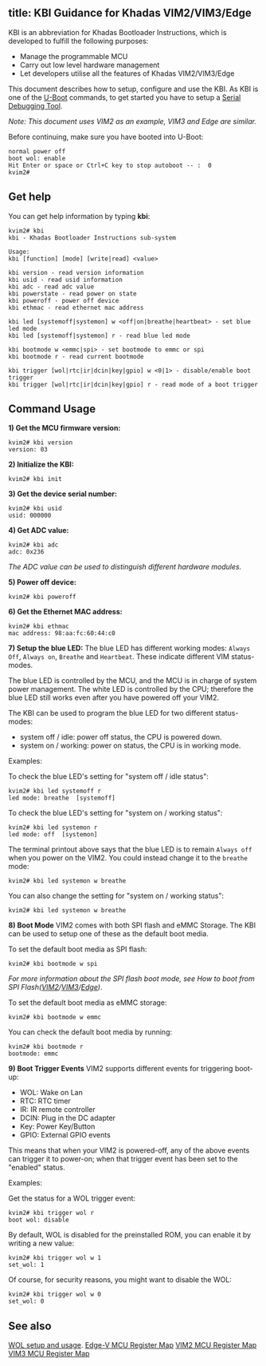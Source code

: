 title: KBI Guidance for Khadas VIM2/VIM3/Edge
---

KBI is an abbreviation for Khadas Bootloader Instructions, which is developed to fulfill the following purposes:
* Manage the programmable MCU
* Carry out low level hardware management
* Let developers utilise all the features of Khadas VIM2/VIM3/Edge

This document describes how to setup, configure and use the KBI. As KBI is one of the [U-Boot](http://www.denx.de) commands, to get started you have to setup a [Serial Debugging Tool](SetupSerialTool.html).

*Note: This document uses VIM2 as an example, VIM3 and Edge are similar.*

Before continuing, make sure you have booted into U-Boot:
```
normal power off
boot wol: enable
Hit Enter or space or Ctrl+C key to stop autoboot -- :  0 
kvim2#
```

## Get help
You can get help information by typing **kbi**:
```
kvim2# kbi
kbi - Khadas Bootloader Instructions sub-system

Usage:
kbi [function] [mode] [write|read] <value>

kbi version - read version information
kbi usid - read usid information
kbi adc - read adc value
kbi powerstate - read power on state
kbi poweroff - power off device
kbi ethmac - read ethernet mac address

kbi led [systemoff|systemon] w <off|on|breathe|heartbeat> - set blue led mode
kbi led [systemoff|systemon] r - read blue led mode

kbi bootmode w <emmc|spi> - set bootmode to emmc or spi
kbi bootmode r - read current bootmode

kbi trigger [wol|rtc|ir|dcin|key|gpio] w <0|1> - disable/enable boot trigger
kbi trigger [wol|rtc|ir|dcin|key|gpio] r - read mode of a boot trigger
```

## Command Usage

**1) Get the MCU firmware version:**
```
kvim2# kbi version
version: 03
```

**2) Initialize the KBI:**
```
kvim2# kbi init
```

**3) Get the device serial number:**
```
kvim2# kbi usid
usid: 000000
```

**4) Get ADC value:**
```
kvim2# kbi adc
adc: 0x236
```
*The ADC value can be used to distinguish different hardware modules.*

**5) Power off device:**
```
kvim2# kbi poweroff
```

**6) Get the Ethernet MAC address:**
```
kvim2# kbi ethmac
mac address: 98:aa:fc:60:44:c0
```

**7) Setup the blue LED:**
The blue LED has different working modes: `Always Off`, `Always on`, `Breathe` and `Heartbeat`. These indicate different VIM status-modes.

The blue LED is controlled by the MCU, and the MCU is in charge of system power management. The white LED is controlled by the CPU; therefore the blue LED still works even after you have powered off your VIM2.

The KBI can be used to program the blue LED for two different status-modes:
* system off / idle: power off status, the CPU is powered down.
* system on / working: power on status, the CPU is in working mode.

Examples:

To check the blue LED's setting for "system off / idle status":
```
kvim2# kbi led systemoff r
led mode: breathe  [systemoff]
```

To check the blue LED's setting for "system on / working status":
```
kvim2# kbi led systemon r
led mode: off  [systemon]
```

The terminal printout above says that the blue LED is to remain `Always off` when you power on the VIM2. You could instead change it to the `breathe` mode:
```
kvim2# kbi led systemon w breathe
```

You can also change the setting for "system on / working status":
```
kvim2# kbi led systemon w breathe
```

**8) Boot Mode**
VIM2 comes with both SPI flash and eMMC Storage. The KBI can be used to setup one of these as the default boot media.

To set the default boot media as SPI flash:
```
kvim2# kbi bootmode w spi
```
*For more information about the SPI flash boot mode, see How to boot from SPI Flash([VIM2](http://forum.khadas.com/t/how-to-boot-from-spi-flash/1354)/[VIM3](/linux/vim3/BootFromSpiFlash.html)/[Edge](/linux/edge/BootFromSpiFlash.html))*.

To set the default boot media as eMMC storage:
```
kvim2# kbi bootmode w emmc
```

You can check the default boot media by running:
```
kvim2# kbi bootmode r
bootmode: emmc
```

**9) Boot Trigger Events**
VIM2 supports different events for triggering boot-up:
* WOL:  Wake on Lan
* RTC:  RTC timer
* IR:   IR remote controller
* DCIN: Plug in the DC adapter
* Key:  Power Key/Button
* GPIO: External GPIO events

This means that when your VIM2 is powered-off, any of the above events can trigger it to power-on; when that trigger event has been set to the "enabled" status.

Examples:

Get the status for a WOL trigger event:
```
kvim2# kbi trigger wol r
boot wol: disable
```

By default, WOL is disabled for the preinstalled ROM, you can enable it by writing a new value:

```
kvim2# kbi trigger wol w 1
set_wol: 1
```

Of course, for security reasons, you might want to disable the WOL:
```
kvim2# kbi trigger wol w 0
set_wol: 0
```
## See also
[WOL setup and usage](HowtoUseWol.html).
[Edge-V MCU Register Map](https://dl.khadas.com/Hardware/Edge/MCU/Edge-V_MCU_REG_EN.pdf)
[VIM2 MCU Register Map](https://dl.khadas.com/Hardware/VIM2/MCU/VIM2_MCU_REG_EN.pdf)
[VIM3 MCU Register Map](https://dl.khadas.com/Hardware/VIM3/MCU/VIM3_MCU_REG_EN.pdf)
